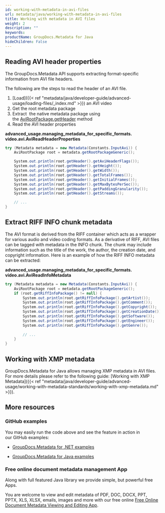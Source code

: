 ```yaml
---
id: working-with-metadata-in-avi-files
url: metadata/java/working-with-metadata-in-avi-files
title: Working with metadata in AVI files
weight: 2
description: ""
keywords: 
productName: GroupDocs.Metadata for Java
hideChildren: False
---
```

## Reading AVI header properties

The GroupDocs.Metadata API supports extracting format-specific information from AVI file headers.

The following are the steps to read the header of an AVI file.

1.  [Load]({{< ref "metadata/java/developer-guide/advanced-usage/loading-files/_index.md" >}}) an AVI video
2.  Get the root metadata package
3.  Extract  the native metadata package using the [AviRootPackage.getHeader](https://reference.groupdocs.com/metadata/java/com.groupdocs.metadata.core/AviRootPackage#getHeader()) method
4.  Read the AVI header properties

**advanced\_usage.managing\_metadata\_for\_specific\_formats.<WBR>video.avi.AviReadHeaderProperties**

```csharp
try (Metadata metadata = new Metadata(Constants.InputAvi)) {
    AviRootPackage root = metadata.getRootPackageGeneric();

    System.out.println(root.getHeader().getAviHeaderFlags());
    System.out.println(root.getHeader().getHeight());
    System.out.println(root.getHeader().getWidth());
    System.out.println(root.getHeader().getTotalFrames());
    System.out.println(root.getHeader().getInitialFrames());
    System.out.println(root.getHeader().getMaxBytesPerSec());
    System.out.println(root.getHeader().getPaddingGranularity());
    System.out.println(root.getHeader().getStreams());

    // ...
}
```

## Extract RIFF INFO chunk metadata

The AVI format is derived from the RIFF container which acts as a wrapper for various audio and video coding formats. As a derivative of RIFF, AVI files can be tagged with metadata in the INFO chunk. The chunk may include information such as the title of the work, the author, the creation date, and copyright information. Here is an example of how the RIFF INFO metadata can be extracted:

**advanced\_usage.managing\_metadata\_for\_specific\_formats.<WBR>video.avi.AviReadInfoMetadata**

```csharp
try (Metadata metadata = new Metadata(Constants.InputAvi)) {
    AviRootPackage root = metadata.getRootPackageGeneric();
    if (root.getRiffInfoPackage() != null) {
        System.out.println(root.getRiffInfoPackage().getArtist());
        System.out.println(root.getRiffInfoPackage().getComment());
        System.out.println(root.getRiffInfoPackage().getCopyright());
        System.out.println(root.getRiffInfoPackage().getCreationDate());
        System.out.println(root.getRiffInfoPackage().getSoftware());
        System.out.println(root.getRiffInfoPackage().getEngineer());
        System.out.println(root.getRiffInfoPackage().getGenre());
 
        // ...
    }
}
```

## Working with XMP metadata

GroupDocs.Metadata for Java allows managing XMP metadata in AVI files. For more details please refer to the following guide: [Working with XMP Metadata]({{< ref "metadata/java/developer-guide/advanced-usage/working-with-metadata-standards/working-with-xmp-metadata.md" >}}).

## More resources

### GitHub examples

You may easily run the code above and see the feature in action in our GitHub examples:

*   [GroupDocs.Metadata for .NET examples](https://github.com/groupdocs-metadata/GroupDocs.Metadata-for-.NET)
    
*   [GroupDocs.Metadata for Java examples](https://github.com/groupdocs-metadata/GroupDocs.Metadata-for-Java)
    

### Free online document metadata management App

Along with full featured Java library we provide simple, but powerful free Apps.

You are welcome to view and edit metadata of PDF, DOC, DOCX, PPT, PPTX, XLS, XLSX, emails, images and more with our free online [Free Online Document Metadata Viewing and Editing App](https://products.groupdocs.app/metadata).

